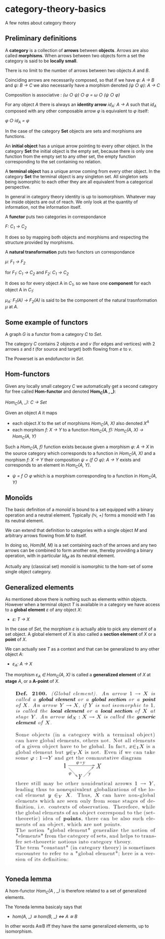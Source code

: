 # category-theory-basics
A few notes about category theory

## Preliminary definitions

A __category__ is a collection of __arrows__ between __objects__. Arrows are also called __morphisms__.
When arrows between two objects form a set the category is said to be __locally small__.

There is no limit to the number of arrows between two objects _A_ and _B_.

Coinciding arrows are necessarily composed, so that if we have _φ: A → B_ and _ψ: B → C_ 
we also necessarily have a morphism denoted _(ψ ○ φ): A → C_

Composition is associative : _(ω ○ ψ) ○ φ = ω ○ (ψ ○ φ)_

For any object *A* there is always an __identity arrow__ *id<sub>A</sub>: A → A* such that *id<sub>A</sub>* 
composed with any other composable arrow _φ_ is equivalent to _φ_ itself:

_φ ○ id<sub>A</sub> = φ_

In the case of the category __Set__ objects are sets and morphisms are functions.

An __initial object__ has a unique arrow pointing to every other object. In the category __Set__ the initial object is the empty set, 
because there is only one function from the empty set to any other set, the empty function corresponding to the set containing no relation.

A __terminal object__ has a unique arrow coming from every other object. In the category __Set__ the terminal object is any singleton set.
All singleton sets being isomorphic to each other they are all equivalent from a categorical perspective.

In general in category theory identity is up to isomorphism. Whatever may be inside objects are out of reach.
We only look at the quantity of information, not the information itself.

A __functor__ puts two categories in correspondance

_F: C<sub>1</sub> → C<sub>2</sub>_

It does so by mapping both objects and morphisms and respecting the structure provided by morphisms.

A __natural transformation__ puts two functors un correspondance

_μ: F<sub>1</sub> → F<sub>2</sub>_

for _F<sub>1</sub>: C<sub>1</sub> → C<sub>2</sub>_ and _F<sub>2</sub>: C<sub>1</sub> → C<sub>2</sub>_

It does so for every object A in _C<sub>1</sub>_, so we have one __component__ for each object A in _C<sub>1</sub>_:

_μ<sub>A</sub>: F<sub>1</sub>(A) → F<sub>2</sub>(A)_ 
is said to be the component of the natural trasnformation _μ_ at _A_.

## Some example of functors
A graph _G_ is a functor from a category _C_ to _Set_.

The category _C_ contains 2 objects _e_ and _v_ (for edges and vertices) 
with 2 arrows _s_ and _t_ (for source and target) both flowing from _e_ to _v_.

The Powerset is an endofunctor in _Set_.

## Hom-functors
Given any locally small category _C_ we automatically get a second category for free 
called __Hom-functor__ and denoted __Hom<sub>C</sub>(A , \_)__:

_Hom<sub>C</sub>(A, \_): C → Set_

Given an object _A_ it maps
  - each object _X_ to the set of morphisms _Hom<sub>C</sub>(A, X)_ also denoted _X<sup>A</sup>_
  - each morphism _f: X → Y_ to a function _Hom<sub>C</sub>(A, f): Hom<sub>C</sub>(A, X) → Hom<sub>C</sub>(A, Y)_
    
Such a _Hom<sub>C</sub>(A, f)_ function exists because given a morphism _φ: A → X_ in the source category which corresponds to 
a function in _Hom<sub>C</sub>(A, X)_ and a morphism _f: X → Y_ 
their composition _ψ = (f ○ φ): A → Y_ exists and corresponds to an element in _Hom<sub>C</sub>(A, Y)_.

  - _ψ = f ○ φ_ which is a morphism corresponding to a function in _Hom<sub>C</sub>(A, Y)_

## Monoïds

The basic definition of a _monoïd_ is bound to a set equipped with a binary operation and a neutral element.
Typically _(ℕ, +)_ forms a monoïd with _1_ as its neutral element.

We can extend that definition to categories with a single object _M_ and arbitrary arrows flowing from _M_ to itself.

In doing so, _Hom(M, M)_ is a set containing each of the arrows and any two arrows can be combined to form another one,
thereby providing a binary operation, with in particular _Id<sub>M</sub>_ as its neutral element.

Actually any (classical set) monoïd is isomorphic to the hom-set of some single object category.

## Generalized elements

As mentioned above there is nothing such as elements within objects.
However when a terminal object _T_ is available in a category we have access to a __global element__ _ε_ of any object _X_:

- _ε: T → X_

In the case of _Set_, the morphism _ε_ is actually able to pick any element of a set object. A global element of _X_ is also called a __section element__ of _X_ or a __point__ of _X_.

We can actually see _T_ as a context and that can be generalized to any other object _A_:

- _ε<sub>A</sub>: A → X_

The morphism _ε<sub>A</sub> ∈ Hom<sub>C</sub>(A, X)_ is called a __generalized element__ of _X_ at __stage__ _A_,
or a __A-point__ of _X_.

![Handbook of Mathematics, Thierry de Vialar](/global-element.png)

## Yoneda lemma

A hom-functor _Hom<sub>C</sub>(A , \_)_ is therefore related to a set of generalized elements.

The Yoneda lemma basicaly says that

- _hom(A, \_) ≅ hom(B, \_) ⇔ A ≅ B_
    
In other words A≅B iff they have the same generalized elements, up to isomorphism.



